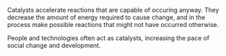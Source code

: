 
Catalysts accelerate reactions that are capable of occuring anyway. They decrease the amount of energy required to cause change, and in the process make possible reactions that might not have occurred otherwise. 

People and technologies often act as catalysts, increasing the pace of social change and development.